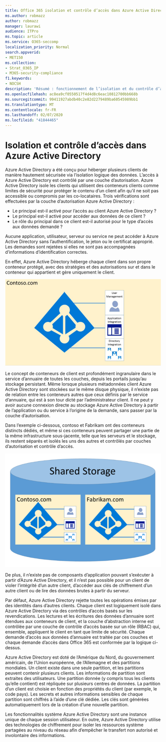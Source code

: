 ```yaml
---
title: Office 365 isolation et contrôle d’accès dans Azure Active Directory
ms.author: robmazz
author: robmazz
manager: laurawi
audience: ITPro
ms.topic: article
ms.service: O365-seccomp
localization_priority: Normal
search.appverid:
- MET150
ms.collection:
- Strat_O365_IP
- M365-security-compliance
f1.keywords:
- NOCSH
description: 'Résumé : fonctionnement de l’isolation et du contrôle d’accès dans Azure Active Directory.'
ms.openlocfilehash: ac8ea9cf0550517f4d4d8c6eac10812700bb668b
ms.sourcegitcommit: 99411927abdb40c2e82d2279489ba60545989bb1
ms.translationtype: MT
ms.contentlocale: fr-FR
ms.lasthandoff: 02/07/2020
ms.locfileid: "41844465"
---
```

# <a name="isolation-and-access-control-in-azure-active-directory"></a>Isolation et contrôle d’accès dans Azure Active Directory

Azure Active Directory a été conçu pour héberger plusieurs clients de manière hautement sécurisée via l’isolation logique des données. L’accès à Azure Active Directory est contrôlé par une couche d’autorisation. Azure Active Directory isole les clients qui utilisent des conteneurs clients comme limites de sécurité pour protéger le contenu d’un client afin qu’il ne soit pas accessible ou compromis par les co-locataires. Trois vérifications sont effectuées par la couche d’autorisation Azure Active Directory :

- Le principal est-il activé pour l’accès au client Azure Active Directory ?
- Le principal est-il activé pour accéder aux données de ce client ?
- Le rôle du principal dans ce client est-il autorisé pour le type d’accès aux données demandé ?

Aucune application, utilisateur, serveur ou service ne peut accéder à Azure Active Directory sans l’authentification, le jeton ou le certificat approprié. Les demandes sont rejetées si elles ne sont pas accompagnées d’informations d’identification correctes.

En effet, Azure Active Directory héberge chaque client dans son propre conteneur protégé, avec des stratégies et des autorisations sur et dans le conteneur qui appartient et gère uniquement le client.
 
![Conteneur Azure](media/office-365-isolation-azure-container.png)

Le concept de conteneurs de client est profondément ingranulaire dans le service d’annuaire de toutes les couches, depuis les portails jusqu’au stockage persistant. Même lorsque plusieurs métadonnées client Azure Active Directory sont stockées sur le même disque physique, il n’existe pas de relation entre les conteneurs autres que ceux définis par le service d’annuaire, qui est à son tour dicté par l’administrateur client. Il ne peut y avoir aucune connexion directe au stockage Azure Active Directory à partir de l’application ou du service à l’origine de la demande, sans passer par la couche d’autorisation.

Dans l’exemple ci-dessous, contoso et Fabrikam ont des conteneurs distincts dédiés, et même si ces conteneurs peuvent partager une partie de la même infrastructure sous-jacente, telle que les serveurs et le stockage, ils restent séparés et isolés les uns des autres et contrôlés par couches d’autorisation et contrôle d’accès.
 
![Conteneurs dédiés Azure](media/office-365-isolation-azure-dedicated-containers.png)

De plus, il n’existe pas de composants d’application pouvant s’exécuter à partir d’Azure Active Directory, et il n’est pas possible pour un client de violer l’intégrité d’un autre client, d’accéder aux clés de chiffrement d’un autre client ou de lire des données brutes à partir du serveur.

Par défaut, Azure Active Directory rejette toutes les opérations émises par des identités dans d’autres clients. Chaque client est logiquement isolé dans Azure Active Directory via des contrôles d’accès basés sur les revendications. Les lectures et les écritures des données d’annuaire sont étendues aux conteneurs de client, et la couche d’abstraction interne est contrôlée par une couche de contrôle d’accès basée sur un rôle (RBAC) qui, ensemble, appliquent le client en tant que limite de sécurité. Chaque demande d’accès aux données d’annuaire est traitée par ces couches et chaque demande d’accès dans Office 365 est conformée par la logique ci-dessus.

Azure Active Directory est doté de l’Amérique du Nord, du gouvernement américain, de l’Union européenne, de l’Allemagne et des partitions mondiales. Un client existe dans une seule partition, et les partitions peuvent contenir plusieurs clients. Les informations de partition sont extraites des utilisateurs. Une partition donnée (y compris tous les clients qu’elle contient) est répliquée sur plusieurs centres de données. La partition d’un client est choisie en fonction des propriétés du client (par exemple, le code pays). Les secrets et autres informations sensibles de chaque partition sont chiffrés à l’aide d’une clé dédiée. Les clés sont générées automatiquement lors de la création d’une nouvelle partition.

Les fonctionnalités système Azure Active Directory sont une instance unique de chaque session utilisateur. En outre, Azure Active Directory utilise des technologies de chiffrement pour isoler les ressources système partagées au niveau du réseau afin d’empêcher le transfert non autorisé et involontaire des informations.
